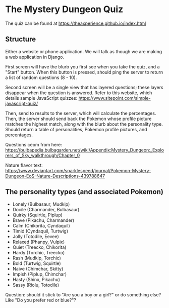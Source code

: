 # The Mystery Dungeon Quiz

The quiz can be found at https://theaxperience.github.io/index.html

## Structure
Either a website or phone application. We will talk as though we are making a web application in Django.

First screen will have the blurb you first see when you take the quiz, and a "Start" button.
When this button is pressed, should ping the server to return a list of random questions (8 - 10).

Second screen will be a single view that has layered questions; these layers disappear when the question is answered.
Refer to this website, which details sample JavaScript quizzes: https://www.sitepoint.com/simple-javascript-quiz/

Then, send to results to the server, which will calculate the percentages.
Then, the server should send back the Pokemon whose profile picture matches the highest match, along with the blurb about the personality type.
Should return a table of personalities, Pokemon profile pictures, and percentages.

Questions ceom from here: https://bulbapedia.bulbagarden.net/wiki/Appendix:Mystery_Dungeon:_Explorers_of_Sky_walkthrough/Chapter_0

Nature flavor text: https://www.deviantart.com/sparklespeed/journal/Pokemon-Mystery-Dungeon-EoS-Nature-Descriptions-439788647

## The personality types (and associated Pokemon)
* Lonely (Bulbasaur, Mudkip)
* Docile (Charmander, Bulbasaur)
* Quirky (Squirtle, Piplup)
* Brave (Pikachu, Charmander)
* Calm (Chikorita, Cyndaquil)
* Timid (Cyndaquil, Turtwig)
* Jolly (Totodile, Eevee)
* Relaxed (Phanpy, Vulpix)
* Quiet (Treecko, Chikorita)
* Hardy (Torchic, Treecko)
* Rash (Mudkip, Torchic)
* Bold (Turtwig, Squirtle)
* Naive (Chimchar, Skitty)
* Impish (Piplup, Chimchar)
* Hasty (Shinx, Pikachu)
* Sassy (Riolu, Totodile)

Question: should it stick to "Are you a boy or a girl?" or do something else? Like "Do you prefer red or blue?"?
